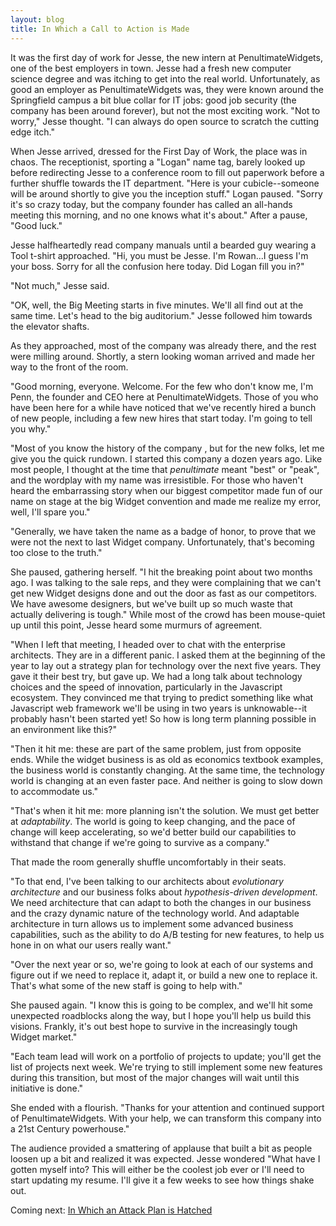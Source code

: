 ```yaml
---
layout: blog
title: In Which a Call to Action is Made
---
```


It was the first day of work for Jesse, the new intern at PenultimateWidgets, one of the best employers in town. Jesse had a fresh new computer science degree and was itching to get into the real world. Unfortunately, as good an employer as PenultimateWidgets was, they were known around the Springfield campus a bit blue collar for IT jobs: good job security (the company has been around forever), but not the most exciting work. "Not to worry," Jesse thought. "I can always do open source to scratch the cutting edge itch."

When Jesse arrived, dressed for the First Day of Work, the place was in chaos. The receptionist, sporting a "Logan" name tag, barely looked up before redirecting Jesse to a conference room to fill out paperwork before a further shuffle towards the IT department. "Here is your cubicle--someone will be around shortly to give you the inception stuff." Logan paused. "Sorry it's so crazy today, but the company founder has called an all-hands meeting this morning, and no one knows what it's about." After a pause, "Good luck."

Jesse halfheartedly read company manuals until a bearded guy wearing a Tool t-shirt approached. "Hi, you must be Jesse. I'm Rowan...I guess I'm your boss. Sorry for all the confusion here today. Did Logan fill you in?" 

"Not much," Jesse said.

"OK, well, the Big Meeting starts in five minutes. We'll all find out at the same time. Let's head to the big auditorium." Jesse followed him towards the elevator shafts.

As they approached, most of the company was already there, and the rest were milling around. Shortly, a stern looking woman arrived and made her way to the front of the room.

"Good morning, everyone. Welcome. For the few who don't know me, I'm Penn, the founder and CEO here at PenultimateWidgets. Those of you who have been here for a while have noticed that we've recently hired a bunch of new people, including a few new hires that start today. I'm going to tell you why."

"Most of you know the history of the company , but for the new folks, let me give you the quick rundown. I started this company a dozen years ago. Like most people, I thought at the time that _penultimate_ meant "best" or "peak", and the wordplay with my name was irresistible. For those who haven't heard the embarrassing story when our biggest competitor made fun of our name on stage at the big Widget convention and made me realize my error, well, I'll spare you."

"Generally, we have taken the name as a badge of honor, to prove that we were not the next to last Widget company. Unfortunately, that's becoming too close to the truth."

She paused, gathering herself. "I hit the breaking point about two months ago. I was talking to the sale reps, and they were complaining that we can't get new Widget designs done and out the door as fast as our competitors. We have awesome designers, but we've built up so much waste that actually delivering is tough." While most of the crowd has been mouse-quiet up until this point, Jesse heard some murmurs of agreement.

"When I left that meeting, I headed over to chat with the enterprise architects. They are in a different panic. I asked them at the beginning of the year to lay out a strategy plan for technology over the next five years. They gave it their best try, but gave up. We had a long talk about technology choices and the speed of innovation, particularly in the Javascript ecosystem. They convinced me that trying to predict something like what Javascript web framework we'll be using in two years is unknowable--it probably hasn't been started yet! So how is long term planning possible in an environment like this?"

"Then it hit me: these are part of the same problem, just from opposite ends. While the widget business is as old as economics textbook examples, the business world is constantly changing. At the same time, the technology world is changing at an even faster pace. And neither is going to slow down to accommodate us."

"That's when it hit me: more planning isn't the solution. We must get better at _adaptability_. The world is going to keep changing, and the pace of change will keep accelerating, so we'd better build our capabilities to withstand that change if we're going to survive as a company."

That made the room generally shuffle uncomfortably in their seats.

"To that end, I've been talking to our architects about _evolutionary architecture_ and our business folks about _hypothesis-driven development_. We need architecture that can adapt to both the changes in our business and the crazy dynamic nature of the technology world. And adaptable architecture in turn allows us to implement some advanced business capabilities, such as the ability to do A/B testing for new features, to help us hone in on what our users really want."

"Over the next year or so, we're going to look at each of our systems and figure out if we need to replace it, adapt it, or build a new one to replace it. That's what some of the new staff is going to help with."

She paused again. "I know this is going to be complex, and we'll hit some unexpected roadblocks along the way, but I hope you'll help us build this visions. Frankly, it's out best hope to survive in the increasingly tough Widget market."

"Each team lead will work on a portfolio of projects to update; you'll get the list of projects next week. We're trying to still implement some new features during this transition, but most of the major changes will wait until this initiative is done."

She ended with a flourish. "Thanks for your attention and continued support of PenultimateWidgets. With your help, we can transform this company into a 21st Century powerhouse."

The audience provided a smattering of applause that built a bit as people loosen up a bit and realized it was expected. Jesse wondered "What have I gotten myself into? This will either be the coolest job ever or I'll need to start updating my resume. I'll give it a few weeks to see how things shake out.

Coming next: [In Which an Attack Plan is Hatched]({{site.url}}/coming_soon.html)
